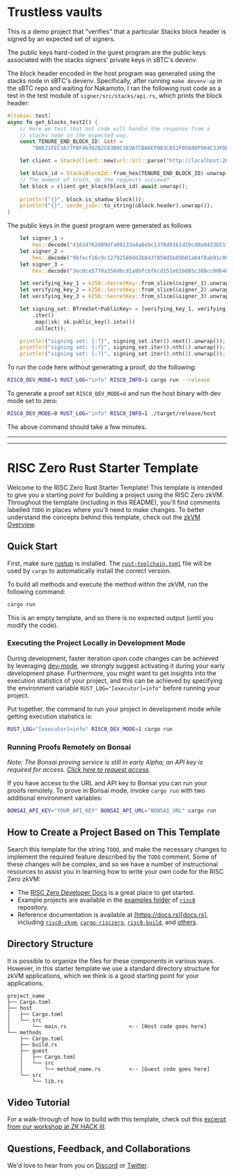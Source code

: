 # Trustless vaults

This is a demo project that "verifies" that a particular Stacks block header is signed by an expected set of signers.

The public keys hard-coded in the guest program are the public keys associated with the stacks signers' private keys in sBTC's devenv.

The block header encoded in the host program was generated using the stacks node in sBTC's devenv. Specifically, after running `make devenv-up` in the sBTC repo and waiting for Nakamoto, I ran the following rust code as a test in the test module of `signer/src/stacks/api.rs`, which prints the block header:
```rust
#[tokio::test]
async fn get_blocks_test2() {
    // Here we test that out code will handle the response from a
    // stacks node in the expected way.
    const TENURE_END_BLOCK_ID: &str =
        "B0E21FEC1677FBF46392B2C83B9C383A7CBA6EF083C651F05680F984C33FD62F";

    let client = StacksClient::new(url::Url::parse("http://localhost:20443").unwrap()).unwrap();

    let block_id = StacksBlockId::from_hex(TENURE_END_BLOCK_ID).unwrap();
    // The moment of truth, do the requests succeed?
    let block = client.get_block(block_id).await.unwrap();
    
    println!("{}", block.is_shadow_block());
    println!("{}", serde_json::to_string(&block.header).unwrap());
}
```
The public keys in the guest program were generated as follows
```rust
    let signer_1 =
        hex::decode("41634762d89dfa09133a4a8e9c1378d0161d29cd0a9433b51f1e3d32947a73dc").unwrap();
    let signer_2 =
        hex::decode("9bfecf16c9c12792589dd2b843f850d5b89b81a04f8ab91c083bdf6709fbefee").unwrap();
    let signer_3 =
        hex::decode("3ec0ca5770a356d6cd1a9bfcbf6cd151eb1bd85c388cc00648ec4ef5853fdb74").unwrap();

    let verifying_key_1 = k256::SecretKey::from_slice(&signer_1).unwrap();
    let verifying_key_2 = k256::SecretKey::from_slice(&signer_2).unwrap();
    let verifying_key_3 = k256::SecretKey::from_slice(&signer_3).unwrap();

    let signing_set: BTreeSet<PublicKey> = [verifying_key_1, verifying_key_2, verifying_key_3]
        .iter()
        .map(|sk| sk.public_key().into())
        .collect();

    println!("signing set: {:?}", signing_set.iter().next().unwrap());
    println!("signing set: {:?}", signing_set.iter().nth(1).unwrap());
    println!("signing set: {:?}", signing_set.iter().nth(2).unwrap());
```

To run the code here without generating a proof, do the following:
```bash
RISC0_DEV_MODE=1 RUST_LOG="info" RISC0_INFO=1 cargo run --release
```
To generate a proof set `RISC0_DEV_MODE=0` and run the host binary with dev mode set to zero:
```bash
RISC0_DEV_MODE=0 RUST_LOG="info" RISC0_INFO=1 ./target/release/host
```
The above command should take a few minutes.


---
---

# RISC Zero Rust Starter Template

Welcome to the RISC Zero Rust Starter Template! This template is intended to
give you a starting point for building a project using the RISC Zero zkVM.
Throughout the template (including in this README), you'll find comments
labelled `TODO` in places where you'll need to make changes. To better
understand the concepts behind this template, check out the [zkVM
Overview][zkvm-overview].

## Quick Start

First, make sure [rustup] is installed. The
[`rust-toolchain.toml`][rust-toolchain] file will be used by `cargo` to
automatically install the correct version.

To build all methods and execute the method within the zkVM, run the following
command:

```bash
cargo run
```

This is an empty template, and so there is no expected output (until you modify
the code).

### Executing the Project Locally in Development Mode

During development, faster iteration upon code changes can be achieved by leveraging [dev-mode], we strongly suggest activating it during your early development phase. Furthermore, you might want to get insights into the execution statistics of your project, and this can be achieved by specifying the environment variable `RUST_LOG="[executor]=info"` before running your project.

Put together, the command to run your project in development mode while getting execution statistics is:

```bash
RUST_LOG="[executor]=info" RISC0_DEV_MODE=1 cargo run
```

### Running Proofs Remotely on Bonsai

_Note: The Bonsai proving service is still in early Alpha; an API key is
required for access. [Click here to request access][bonsai access]._

If you have access to the URL and API key to Bonsai you can run your proofs
remotely. To prove in Bonsai mode, invoke `cargo run` with two additional
environment variables:

```bash
BONSAI_API_KEY="YOUR_API_KEY" BONSAI_API_URL="BONSAI_URL" cargo run
```

## How to Create a Project Based on This Template

Search this template for the string `TODO`, and make the necessary changes to
implement the required feature described by the `TODO` comment. Some of these
changes will be complex, and so we have a number of instructional resources to
assist you in learning how to write your own code for the RISC Zero zkVM:

- The [RISC Zero Developer Docs][dev-docs] is a great place to get started.
- Example projects are available in the [examples folder][examples] of
  [`risc0`][risc0-repo] repository.
- Reference documentation is available at [https://docs.rs][docs.rs], including
  [`risc0-zkvm`][risc0-zkvm], [`cargo-risczero`][cargo-risczero],
  [`risc0-build`][risc0-build], and [others][crates].

## Directory Structure

It is possible to organize the files for these components in various ways.
However, in this starter template we use a standard directory structure for zkVM
applications, which we think is a good starting point for your applications.

```text
project_name
├── Cargo.toml
├── host
│   ├── Cargo.toml
│   └── src
│       └── main.rs                    <-- [Host code goes here]
└── methods
    ├── Cargo.toml
    ├── build.rs
    ├── guest
    │   ├── Cargo.toml
    │   └── src
    │       └── method_name.rs         <-- [Guest code goes here]
    └── src
        └── lib.rs
```

## Video Tutorial

For a walk-through of how to build with this template, check out this [excerpt
from our workshop at ZK HACK III][zkhack-iii].

## Questions, Feedback, and Collaborations

We'd love to hear from you on [Discord][discord] or [Twitter][twitter].

[bonsai access]: https://bonsai.xyz/apply
[cargo-risczero]: https://docs.rs/cargo-risczero
[crates]: https://github.com/risc0/risc0/blob/main/README.md#rust-binaries
[dev-docs]: https://dev.risczero.com
[dev-mode]: https://dev.risczero.com/api/generating-proofs/dev-mode
[discord]: https://discord.gg/risczero
[docs.rs]: https://docs.rs/releases/search?query=risc0
[examples]: https://github.com/risc0/risc0/tree/main/examples
[risc0-build]: https://docs.rs/risc0-build
[risc0-repo]: https://www.github.com/risc0/risc0
[risc0-zkvm]: https://docs.rs/risc0-zkvm
[rust-toolchain]: rust-toolchain.toml
[rustup]: https://rustup.rs
[twitter]: https://twitter.com/risczero
[zkhack-iii]: https://www.youtube.com/watch?v=Yg_BGqj_6lg&list=PLcPzhUaCxlCgig7ofeARMPwQ8vbuD6hC5&index=5
[zkvm-overview]: https://dev.risczero.com/zkvm
